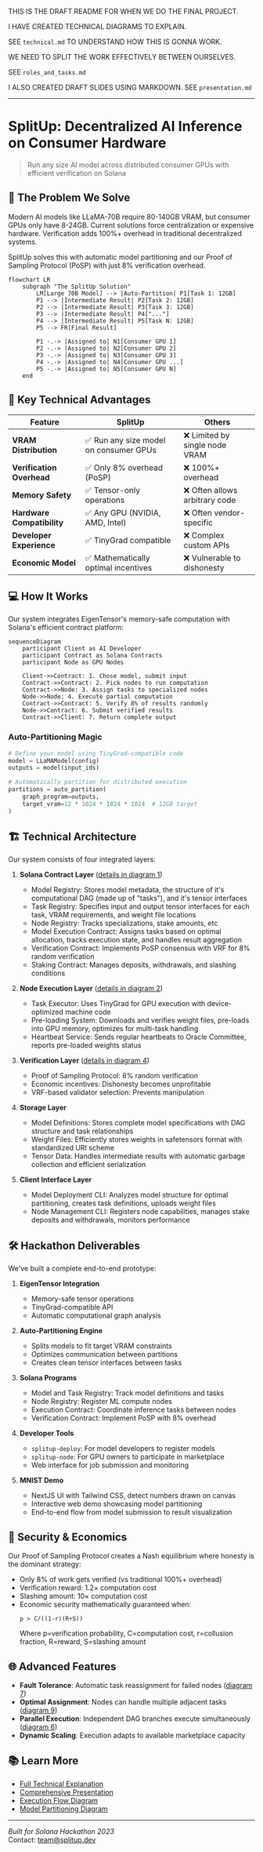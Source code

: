 THIS IS THE DRAFT README FOR WHEN WE DO THE FINAL PROJECT.

I HAVE CREATED TECHNICAL DIAGRAMS TO EXPLAIN.

SEE `technical.md` TO UNDERSTAND HOW THIS IS GONNA WORK.

WE NEED TO SPLIT THE WORK EFFECTIVELY BETWEEN OURSELVES.

SEE `roles_and_tasks.md`

I ALSO CREATED DRAFT SLIDES USING MARKDOWN. SEE `presentation.md`

---

# SplitUp: Decentralized AI Inference on Consumer Hardware

> Run any size AI model across distributed consumer GPUs with efficient verification on Solana

## 🚀 The Problem We Solve

Modern AI models like LLaMA-70B require 80-140GB VRAM, but consumer GPUs only have 8-24GB. Current solutions force centralization or expensive hardware. Verification adds 100%+ overhead in traditional decentralized systems.

SplitUp solves this with automatic model partitioning and our Proof of Sampling Protocol (PoSP) with just 8% verification overhead.

```mermaid
flowchart LR
    subgraph "The SplitUp Solution"
        LM[Large 70B Model] --> |Auto-Partition| P1[Task 1: 12GB]
        P1 --> |Intermediate Result| P2[Task 2: 12GB]
        P2 --> |Intermediate Result| P3[Task 3: 12GB]
        P3 --> |Intermediate Result| P4["..."]
        P4 --> |Intermediate Result| P5[Task N: 12GB]
        P5 --> FR[Final Result]

        P1 -.-> |Assigned to| N1[Consumer GPU 1]
        P2 -.-> |Assigned to| N2[Consumer GPU 2]
        P3 -.-> |Assigned to| N3[Consumer GPU 3]
        P4 -.-> |Assigned to| N4[Consumer GPU ...]
        P5 -.-> |Assigned to| N5[Consumer GPU N]
    end
```

## 🔑 Key Technical Advantages

| Feature                    | SplitUp                                | Others                         |
| -------------------------- | -------------------------------------- | ------------------------------ |
| **VRAM Distribution**      | ✅ Run any size model on consumer GPUs | ❌ Limited by single node VRAM |
| **Verification Overhead**  | ✅ Only 8% overhead (PoSP)             | ❌ 100%+ overhead              |
| **Memory Safety**          | ✅ Tensor-only operations              | ❌ Often allows arbitrary code |
| **Hardware Compatibility** | ✅ Any GPU (NVIDIA, AMD, Intel)        | ❌ Often vendor-specific       |
| **Developer Experience**   | ✅ TinyGrad compatible                 | ❌ Complex custom APIs         |
| **Economic Model**         | ✅ Mathematically optimal incentives   | ❌ Vulnerable to dishonesty    |

## 💻 How It Works

Our system integrates EigenTensor's memory-safe computation with Solana's efficient contract platform:

```mermaid
sequenceDiagram
    participant Client as AI Developer
    participant Contract as Solana Contracts
    participant Node as GPU Nodes

    Client->>Contract: 1. Chose model, submit input
    Contract->>Contract: 2. Pick nodes to run computation
    Contract->>Node: 3. Assign tasks to specialized nodes
    Node->>Node: 4. Execute partial computation
    Contract->>Contract: 5. Verify 8% of results randomly
    Node->>Contract: 6. Submit verified results
    Contract->>Client: 7. Return complete output
```

### Auto-Partitioning Magic

```python
# Define your model using TinyGrad-compatible code
model = LLaMAModel(config)
outputs = model(input_ids)

# Automatically partition for distributed execution
partitions = auto_partition(
    graph_program=outputs,
    target_vram=12 * 1024 * 1024 * 1024  # 12GB target
)
```

## 🏗️ Technical Architecture

Our system consists of four integrated layers:

1. **Solana Contract Layer** ([details in diagram 1](diagrams/1_deployment.md))

   - Model Registry: Stores model metadata, the structure of it's computational DAG (made up of "tasks"), and it's tensor interfaces
   - Task Registry: Specifies input and output tensor interfaces for each task, VRAM requirements, and weight file locations
   - Node Registry: Tracks specializations, stake amounts, etc
   - Model Execution Contract: Assigns tasks based on optimal allocation, tracks execution state, and handles result aggregation
   - Verification Contract: Implements PoSP consensus with VRF for 8% random verification
   - Staking Contract: Manages deposits, withdrawals, and slashing conditions

2. **Node Execution Layer** ([details in diagram 2](diagrams/2_node-configuration.md))

   - Task Executor: Uses TinyGrad for GPU execution with device-optimized machine code
   - Pre-loading System: Downloads and verifies weight files, pre-loads into GPU memory, optimizes for multi-task handling
   - Heartbeat Service: Sends regular heartbeats to Oracle Committee, reports pre-loaded weights status

3. **Verification Layer** ([details in diagram 4](diagrams/4-PoSP.md))

   - Proof of Sampling Protocol: 8% random verification
   - Economic incentives: Dishonesty becomes unprofitable
   - VRF-based validator selection: Prevents manipulation

4. **Storage Layer**

   - Model Definitions: Stores complete model specifications with DAG structure and task relationships
   - Weight Files: Efficiently stores weights in safetensors format with standardized URI scheme
   - Tensor Data: Handles intermediate results with automatic garbage collection and efficient serialization

5. **Client Interface Layer**
   - Model Deployment CLI: Analyzes model structure for optimal partitioning, creates task definitions, uploads weight files
   - Node Management CLI: Registers node capabilities, manages stake deposits and withdrawals, monitors performance

## 🛠️ Hackathon Deliverables

We've built a complete end-to-end prototype:

1. **EigenTensor Integration**

   - Memory-safe tensor operations
   - TinyGrad-compatible API
   - Automatic computational graph analysis

2. **Auto-Partitioning Engine**

   - Splits models to fit target VRAM constraints
   - Optimizes communication between partitions
   - Creates clean tensor interfaces between tasks

3. **Solana Programs**

   - Model and Task Registry: Track model definitions and tasks
   - Node Registry: Register ML compute nodes
   - Execution Contract: Coordinate inference tasks between nodes
   - Verification Contract: Implement PoSP with 8% overhead

4. **Developer Tools**

   - `splitup-deploy`: For model developers to register models
   - `splitup-node`: For GPU owners to participate in marketplace
   - Web interface for job submission and monitoring

5. **MNIST Demo**
   - NextJS UI with Tailwind CSS, detect numbers drawn on canvas
   - Interactive web demo showcasing model partitioning
   - End-to-end flow from model submission to result visualization

## 🔐 Security & Economics

Our Proof of Sampling Protocol creates a Nash equilibrium where honesty is the dominant strategy:

- Only 8% of work gets verified (vs traditional 100%+ overhead)
- Verification reward: 1.2× computation cost
- Slashing amount: 10× computation cost
- Economic security mathematically guaranteed when:
  ```
  p > C/((1-r)(R+S))
  ```
  Where p=verification probability, C=computation cost, r=collusion fraction, R=reward, S=slashing amount

## 🌐 Advanced Features

- **Fault Tolerance**: Automatic task reassignment for failed nodes ([diagram 7](diagrams/7.md))
- **Optimal Assignment**: Nodes can handle multiple adjacent tasks ([diagram 9](diagrams/9.md))
- **Parallel Execution**: Independent DAG branches execute simultaneously ([diagram 6](diagrams/6.md))
- **Dynamic Scaling**: Execution adapts to available marketplace capacity

## 📚 Learn More

- [Full Technical Explanation](technical.md)
- [Comprehensive Presentation](presentation.md)
- [Execution Flow Diagram](diagrams/3.md)
- [Model Partitioning Diagram](diagrams/1.md)

---

_Built for Solana Hackathon 2023_  
Contact: team@splitup.dev
